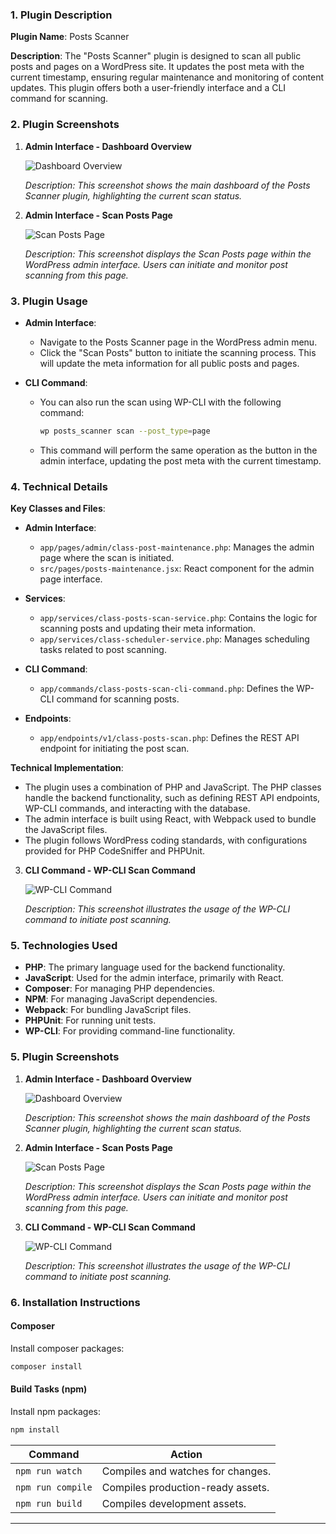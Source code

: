 ### 1. Plugin Description

**Plugin Name**: Posts Scanner

**Description**:
The "Posts Scanner" plugin is designed to scan all public posts and pages on a WordPress site. It updates the post meta with the current timestamp, ensuring regular maintenance and monitoring of content updates. This plugin offers both a user-friendly interface and a CLI command for scanning.


### 2. Plugin Screenshots

1. **Admin Interface - Dashboard Overview**

   ![Dashboard Overview](https://github.com/user-attachments/assets/0961f8ac-5bf0-4282-9b14-af898e367de6)

   *Description: This screenshot shows the main dashboard of the Posts Scanner plugin, highlighting the current scan status.*

2. **Admin Interface - Scan Posts Page**

   ![Scan Posts Page](https://github.com/user-attachments/assets/344b836e-9bd0-467f-913a-6cbb6ac8d514)

   *Description: This screenshot displays the Scan Posts page within the WordPress admin interface. Users can initiate and monitor post scanning from this page.*


### 3. Plugin Usage

- **Admin Interface**:
  - Navigate to the Posts Scanner page in the WordPress admin menu.
  - Click the "Scan Posts" button to initiate the scanning process. This will update the meta information for all public posts and pages.

- **CLI Command**:
  - You can also run the scan using WP-CLI with the following command:
    ```bash
    wp posts_scanner scan --post_type=page
    ```
  - This command will perform the same operation as the button in the admin interface, updating the post meta with the current timestamp.

### 4. Technical Details

**Key Classes and Files**:

- **Admin Interface**:
  - `app/pages/admin/class-post-maintenance.php`: Manages the admin page where the scan is initiated.
  - `src/pages/posts-maintenance.jsx`: React component for the admin page interface.

- **Services**:
  - `app/services/class-posts-scan-service.php`: Contains the logic for scanning posts and updating their meta information.
  - `app/services/class-scheduler-service.php`: Manages scheduling tasks related to post scanning.

- **CLI Command**:
  - `app/commands/class-posts-scan-cli-command.php`: Defines the WP-CLI command for scanning posts.

- **Endpoints**:
  - `app/endpoints/v1/class-posts-scan.php`: Defines the REST API endpoint for initiating the post scan.

**Technical Implementation**:
- The plugin uses a combination of PHP and JavaScript. The PHP classes handle the backend functionality, such as defining REST API endpoints, WP-CLI commands, and interacting with the database.
- The admin interface is built using React, with Webpack used to bundle the JavaScript files.
- The plugin follows WordPress coding standards, with configurations provided for PHP CodeSniffer and PHPUnit.

3. **CLI Command - WP-CLI Scan Command**

   ![WP-CLI Command](https://github.com/user-attachments/assets/2a8dcc32-6be6-4326-8e56-2c364992568a)

   *Description: This screenshot illustrates the usage of the WP-CLI command to initiate post scanning.*


### 5. Technologies Used

- **PHP**: The primary language used for the backend functionality.
- **JavaScript**: Used for the admin interface, primarily with React.
- **Composer**: For managing PHP dependencies.
- **NPM**: For managing JavaScript dependencies.
- **Webpack**: For bundling JavaScript files.
- **PHPUnit**: For running unit tests.
- **WP-CLI**: For providing command-line functionality.

### 5. Plugin Screenshots

1. **Admin Interface - Dashboard Overview**

   ![Dashboard Overview](https://github.com/user-attachments/assets/0961f8ac-5bf0-4282-9b14-af898e367de6)

   *Description: This screenshot shows the main dashboard of the Posts Scanner plugin, highlighting the current scan status.*

2. **Admin Interface - Scan Posts Page**

   ![Scan Posts Page](https://github.com/user-attachments/assets/344b836e-9bd0-467f-913a-6cbb6ac8d514)

   *Description: This screenshot displays the Scan Posts page within the WordPress admin interface. Users can initiate and monitor post scanning from this page.*

3. **CLI Command - WP-CLI Scan Command**

   ![WP-CLI Command](https://github.com/user-attachments/assets/2a8dcc32-6be6-4326-8e56-2c364992568a)

   *Description: This screenshot illustrates the usage of the WP-CLI command to initiate post scanning.*

### 6. Installation Instructions

#### Composer

Install composer packages:
```bash
composer install
```

#### Build Tasks (npm)

Install npm packages:
```bash
npm install
```

| Command              | Action                                                |
|----------------------|-------------------------------------------------------|
| `npm run watch`      | Compiles and watches for changes.                      |
| `npm run compile`    | Compiles production-ready assets.                      |
| `npm run build`      | Compiles development assets.                           |

---
